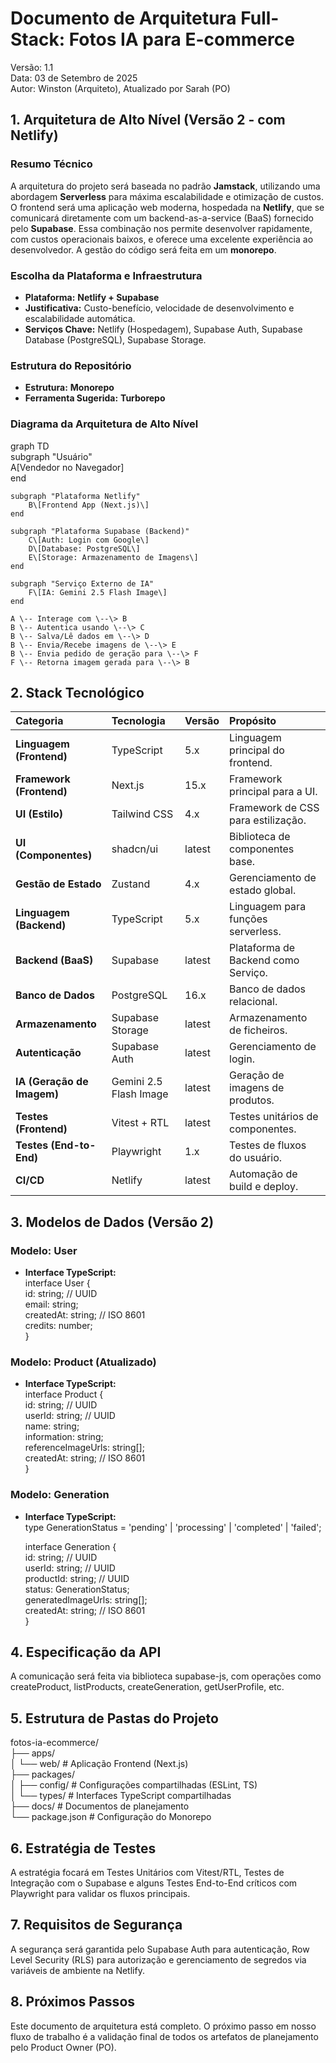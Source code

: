 # **Documento de Arquitetura Full-Stack: Fotos IA para E-commerce**

Versão: 1.1  
Data: 03 de Setembro de 2025  
Autor: Winston (Arquiteto), Atualizado por Sarah (PO)

## **1\. Arquitetura de Alto Nível (Versão 2 \- com Netlify)**

### **Resumo Técnico**

A arquitetura do projeto será baseada no padrão **Jamstack**, utilizando uma abordagem **Serverless** para máxima escalabilidade e otimização de custos. O frontend será uma aplicação web moderna, hospedada na **Netlify**, que se comunicará diretamente com um backend-as-a-service (BaaS) fornecido pelo **Supabase**. Essa combinação nos permite desenvolver rapidamente, com custos operacionais baixos, e oferece uma excelente experiência ao desenvolvedor. A gestão do código será feita em um **monorepo**.

### **Escolha da Plataforma e Infraestrutura**

* **Plataforma:** **Netlify \+ Supabase**  
* **Justificativa:** Custo-benefício, velocidade de desenvolvimento e escalabilidade automática.  
* **Serviços Chave:** Netlify (Hospedagem), Supabase Auth, Supabase Database (PostgreSQL), Supabase Storage.

### **Estrutura do Repositório**

* **Estrutura:** **Monorepo**  
* **Ferramenta Sugerida:** **Turborepo**

### **Diagrama da Arquitetura de Alto Nível**

graph TD  
    subgraph "Usuário"  
        A\[Vendedor no Navegador\]  
    end

    subgraph "Plataforma Netlify"  
        B\[Frontend App (Next.js)\]  
    end

    subgraph "Plataforma Supabase (Backend)"  
        C\[Auth: Login com Google\]  
        D\[Database: PostgreSQL\]  
        E\[Storage: Armazenamento de Imagens\]  
    end

    subgraph "Serviço Externo de IA"  
        F\[IA: Gemini 2.5 Flash Image\]  
    end

    A \-- Interage com \--\> B  
    B \-- Autentica usando \--\> C  
    B \-- Salva/Lê dados em \--\> D  
    B \-- Envia/Recebe imagens de \--\> E  
    B \-- Envia pedido de geração para \--\> F  
    F \-- Retorna imagem gerada para \--\> B

## **2\. Stack Tecnológico**

| Categoria | Tecnologia | Versão | Propósito |
| :---- | :---- | :---- | :---- |
| **Linguagem (Frontend)** | TypeScript | 5.x | Linguagem principal do frontend. |
| **Framework (Frontend)** | Next.js | 15.x | Framework principal para a UI. |
| **UI (Estilo)** | Tailwind CSS | 4.x | Framework de CSS para estilização. |
| **UI (Componentes)** | shadcn/ui | latest | Biblioteca de componentes base. |
| **Gestão de Estado** | Zustand | 4.x | Gerenciamento de estado global. |
| **Linguagem (Backend)** | TypeScript | 5.x | Linguagem para funções serverless. |
| **Backend (BaaS)** | Supabase | latest | Plataforma de Backend como Serviço. |
| **Banco de Dados** | PostgreSQL | 16.x | Banco de dados relacional. |
| **Armazenamento** | Supabase Storage | latest | Armazenamento de ficheiros. |
| **Autenticação** | Supabase Auth | latest | Gerenciamento de login. |
| **IA (Geração de Imagem)** | Gemini 2.5 Flash Image | latest | Geração de imagens de produtos. |
| **Testes (Frontend)** | Vitest \+ RTL | latest | Testes unitários de componentes. |
| **Testes (End-to-End)** | Playwright | 1.x | Testes de fluxos do usuário. |
| **CI/CD** | Netlify | latest | Automação de build e deploy. |

## **3\. Modelos de Dados (Versão 2\)**

### **Modelo: User**

* **Interface TypeScript:**  
  interface User {  
    id: string; // UUID  
    email: string;  
    createdAt: string; // ISO 8601  
    credits: number;  
  }

### **Modelo: Product (Atualizado)**

* **Interface TypeScript:**  
  interface Product {  
    id: string; // UUID  
    userId: string; // UUID  
    name: string;  
    information: string;  
    referenceImageUrls: string\[\];  
    createdAt: string; // ISO 8601  
  }

### **Modelo: Generation**

* **Interface TypeScript:**  
  type GenerationStatus \= 'pending' | 'processing' | 'completed' | 'failed';

  interface Generation {  
    id: string; // UUID  
    userId: string; // UUID  
    productId: string; // UUID  
    status: GenerationStatus;  
    generatedImageUrls: string\[\];  
    createdAt: string; // ISO 8601  
  }

## **4\. Especificação da API**

A comunicação será feita via biblioteca supabase-js, com operações como createProduct, listProducts, createGeneration, getUserProfile, etc.

## **5\. Estrutura de Pastas do Projeto**

fotos-ia-ecommerce/  
├── apps/  
│   └── web/            \# Aplicação Frontend (Next.js)  
├── packages/  
│   ├── config/         \# Configurações compartilhadas (ESLint, TS)  
│   └── types/          \# Interfaces TypeScript compartilhadas  
├── docs/               \# Documentos de planejamento  
└── package.json        \# Configuração do Monorepo

## **6\. Estratégia de Testes**

A estratégia focará em Testes Unitários com Vitest/RTL, Testes de Integração com o Supabase e alguns Testes End-to-End críticos com Playwright para validar os fluxos principais.

## **7\. Requisitos de Segurança**

A segurança será garantida pelo Supabase Auth para autenticação, Row Level Security (RLS) para autorização e gerenciamento de segredos via variáveis de ambiente na Netlify.

## **8\. Próximos Passos**

Este documento de arquitetura está completo. O próximo passo em nosso fluxo de trabalho é a validação final de todos os artefatos de planejamento pelo Product Owner (PO).